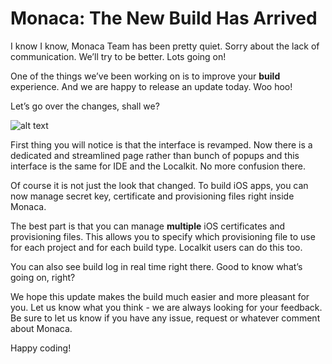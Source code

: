 # Monaca: The New Build Has Arrived


I know I know, Monaca Team has been pretty quiet. Sorry about the lack of communication. We’ll try to be better. Lots going on!

One of the things we’ve been working on is to improve your **build** experience. And we are happy to release an update today. Woo hoo!

Let’s go over the changes, shall we?

![alt text](https:// "Monaca's New Build UI")

First thing you will notice is that the interface is revamped. Now there is a dedicated and streamlined page rather than bunch of popups and this interface is the same for IDE and the Localkit. No more confusion there.

Of course it is not just the look that changed. To build iOS apps, you can now manage secret key, certificate and provisioning files right inside Monaca.

The best part is that you can manage **multiple** iOS certificates and provisioning files. This allows you to specify which provisioning file to use for each project and for each build type. Localkit users can do this too.
 
You can also see build log in real time right there. Good to know what’s going on, right?


We hope this update makes the build much easier and more pleasant for you. Let us know what you think - we are always looking for your feedback. 
Be sure to let us know if you have any issue, request or whatever comment about Monaca.

Happy coding!

